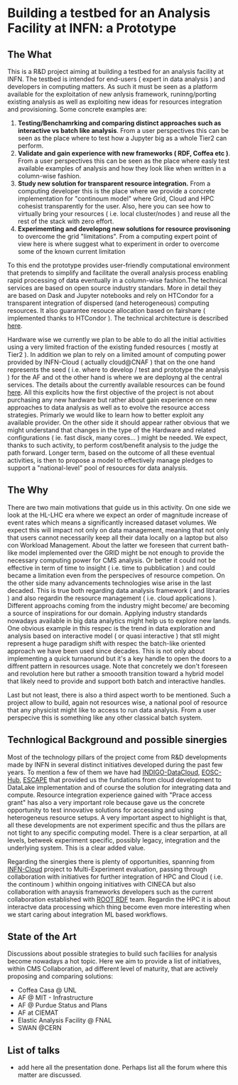 # Building a testbed for an Analysis Facility at INFN: a Prototype

## The What
This is a R&D project aiming at building a testbed for an analysis facility at INFN. The testbed is intended for end-users ( expert in data analysis ) and developers in computing matters. As such it must be seen as a platform available for the exploitation of new anlysis framework, runinng/porting existing analysis as well as exploiting new ideas for resources integration and provisioning. Some concrete examples are: 
 
1. __Testing/Benchamrking and comparing distinct approaches such as interactive vs batch like analysis__. From a user perspectives this can be seen as the place where to test how a Jupyter big as a whole Tier2 can perform. 
2. __Validate and gain experience with new frameworks ( RDF, Coffea etc )__. From a user perspectives this can be seen as the place where easly test available examples of analysis and how they look like when written in a column-wise fashion. 
3. __Study new solution for transparent resource integration.__ From a computing developer this is the place where we provide a concrete implementation for "continoum model" where Grid, Cloud and HPC cohesist transparently for the user. Also, here you can see how to virtually bring your resources ( i.e. local cluster/nodes ) and reuse all the rest of the stack with zero effort.   
3. __Experimemting and developng new solutions for resource provisoning__ to overcome the grid "limitations". From a computing expert point of view here is where suggest what to experiment in order to overcome some of the known current limitation 

To this end the prototype provides user-friendly computational environment that pretends to simplify and facilitate the overall analysis process enabling rapid processing of data eventually in a column-wise fashion.The technical services are based on open source industry standars. More in detail they are based on Dask and Jupyter notebooks and rely on HTCondor for a transparent integration of dispersed (and heterogeneous) computing resources. It also guarantee resouce allocation based on fairshare ( implemented thanks to HTCondor ). The technical architecture is described [here](how_it_works/components.md).

Hardware wise we currently we plan to be able to do all the initial activities using a very limited fraction of the existing funded resources ( mostly at Tier2 ). In addition we plan to rely on a limited amount of computing power provided by INFN-Cloud ( actually cloud@CNAF ) that on the one hand represents the seed ( i.e. where to develop / test and prototype the analysis ) for the AF and ot the other hand is where we are deployng al the central services. The details about the currently available resources can be found [here](how_it_works/available_resources.md). All this explicits how the first objective of the project is not about purchasing any new hardware but rather about gain experience on new approaches to data analysis as well as to evolve the resource access strategies. Primarly we would like to learn how to better exploit any available provider.
On the other side it should appear rather obvious that we might understand that changes in the type of the Hardware and related configurations ( ie. fast disck, many cores... ) might be needed. We expect, thanks to such activity, to perform cost/benefit analysis to the judge the path forward. 
Longer term, based on the outcome of all these eventual activities, is then to propose a model to effectively manage pledges to support a "national-level" pool of resources for data analysis.

## The Why

There are two main motivations that guide us in this activity. On one side we look at the HL-LHC era where we expect an order of magnitude increase of event rates which means a significantly increased dataset volumes. We expect this will impact not only on data management, meaning that not only that users cannot necessarily keep all their data locally on a laptop but also con Workload Management. About the latter we foreseen that current bath-like model implemented over the GRID might be not enough to provide the necessary computing power for CMS analysis. Or better it could not be effective in term of time to insight ( i.e. time to pubblication ) and could became a limitation even from the perspecives of resource competion. 
On the other side many advancements technologies wise arise in the last decaded. This is true both regarding data analysis framework ( and libraries ) and also regardin the resource management ( i.e. cloud applications ). Different approachs coming from the industry might become/ are becoming a source of inspirations for our domain. Applying industry standards nowadays available in big data analytics might help us to explore new lands. One obvious example in this respec is the trend in data exploration and analysis based on interactive model ( or quasi interactive ) that stll might represent a huge paradigm shift with respec the batch-like oriented approach we have been used since decades. This is not only about implementing a quick turnaorund but it's a key handle to open the doors to a diffrent pattern in resources usage.
Note that concretely we don't foreseen and revolution here but rather a smoooth transition toward a hybrid model that likely need to provide and support  both batch and interactive handles. 

Last but not least, there is also a third aspect worth to be mentioned. Such a project allow to build, again not resources wise, a national pool of resource that any physicist might like to access to run data analysis. From a user perspecive this is something like any other classical batch system. 

## Technlogical Background and possible sinergies 
Most of the technology pillars of the project come from R&D developments made by INFN in several distinct initiatives developed during the past few years. To mention a few of them we have had [INDIGO-DataCloud](url), [EOSC-Hub](url), [ESCAPE](url) that provided us the fundations from cloud development to DataLake implementation and of course the solution for integrating data and compute. Resource integration experience gained with "Prace access grant" has also a very important role because gave us the concrete opportunity to test innovative solutions for accessing and using heterogeneus resource setups. A very important aspect to highlight is that, all these developments are not experiment specific and thus the pillars are not tight to any specific computing model. There is a clear serpartion, at all levels, betweek experiment specific, possibly legacy, integration and the underlying system. This is a clear added value. 

Regarding the sinergies there is plenty of opportunities, spanning from [INFN-Cloud](https://www.cloud.infn.it/) project to Multi-Experiment evaluation, passing through collaboration with initiatives for further integration of HPC and Cloud ( i.e. the continoum ) whithin ongoing initiatives with CINECA but also collaboration with anaysis frameworks developers such as the current collaboration established with [ROOT RDF](url) team. 
Regardin the HPC it is about interactve data processing which thing become even more interesting when we start caring about integration ML based workflows. 

## State of the Art 
Discussions about possible strategies to build such faciliies for analysis become nowadays a hot topic. Here we aim to provide a list of initiatives, within CMS Collaboration, ad different level of maturity, that are actively proposing and comparing solutions: 

- Coffea Casa @ UNL
- AF @ MIT - Infrastructure
- AF @ Purdue Status and Plans
- AF at CIEMAT 
- Elastic Analysis Facility @ FNAL
- SWAN @CERN

## List of talks 

- add here all the presentation done. Perhaps list all the forum where this matter are discussed. 
